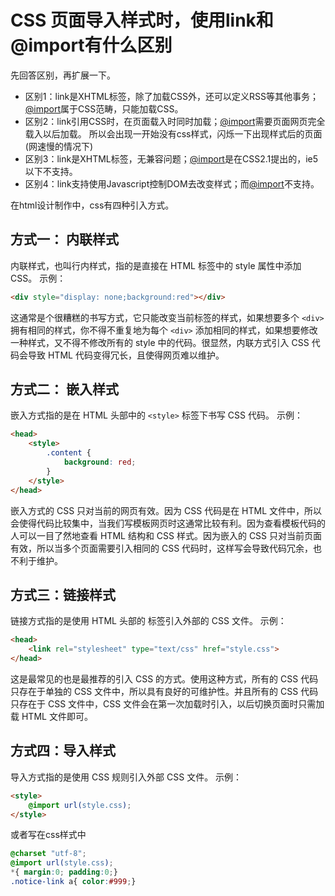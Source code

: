 # CSS 页面导入样式时，使用link和@import有什么区别

先回答区别，再扩展一下。

- 区别1：link是XHTML标签，除了加载CSS外，还可以定义RSS等其他事务；[@import](https://github.com/import)属于CSS范畴，只能加载CSS。
- 区别2：link引用CSS时，在页面载入时同时加载；[@import](https://github.com/import)需要页面网页完全载入以后加载。
  所以会出现一开始没有css样式，闪烁一下出现样式后的页面(网速慢的情况下)
- 区别3：link是XHTML标签，无兼容问题；[@import](https://github.com/import)是在CSS2.1提出的，ie5以下不支持。
- 区别4：link支持使用Javascript控制DOM去改变样式；而[@import](https://github.com/import)不支持。

在html设计制作中，css有四种引入方式。

## 方式一： 内联样式

内联样式，也叫行内样式，指的是直接在 HTML 标签中的 style 属性中添加 CSS。
示例：

```html
<div style="display: none;background:red"></div>
```

这通常是个很糟糕的书写方式，它只能改变当前标签的样式，如果想要多个 `<div>` 拥有相同的样式，你不得不重复地为每个 `<div>` 添加相同的样式，如果想要修改一种样式，又不得不修改所有的 style 中的代码。很显然，内联方式引入 CSS 代码会导致 HTML 代码变得冗长，且使得网页难以维护。

## 方式二： 嵌入样式

嵌入方式指的是在 HTML 头部中的 `<style>` 标签下书写 CSS 代码。
示例：

```html
<head>
    <style>
        .content {
            background: red;
        }
    </style>
</head>
```

嵌入方式的 CSS 只对当前的网页有效。因为 CSS 代码是在 HTML 文件中，所以会使得代码比较集中，当我们写模板网页时这通常比较有利。因为查看模板代码的人可以一目了然地查看 HTML 结构和 CSS 样式。因为嵌入的 CSS 只对当前页面有效，所以当多个页面需要引入相同的 CSS 代码时，这样写会导致代码冗余，也不利于维护。

## 方式三：链接样式

链接方式指的是使用 HTML 头部的 标签引入外部的 CSS 文件。
示例：

```html
<head>
    <link rel="stylesheet" type="text/css" href="style.css">
</head>
```

这是最常见的也是最推荐的引入 CSS 的方式。使用这种方式，所有的 CSS 代码只存在于单独的 CSS 文件中，所以具有良好的可维护性。并且所有的 CSS 代码只存在于 CSS 文件中，CSS 文件会在第一次加载时引入，以后切换页面时只需加载 HTML 文件即可。

## 方式四：导入样式

导入方式指的是使用 CSS 规则引入外部 CSS 文件。
示例：

```html
<style>
    @import url(style.css);
</style>
```

或者写在css样式中

```css
@charset "utf-8";
@import url(style.css);
*{ margin:0; padding:0;}
.notice-link a{ color:#999;}
```